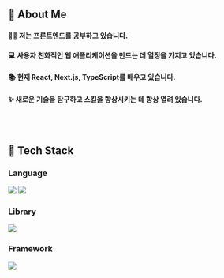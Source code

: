 <div>
  <!--Body-->
  
  ## 👀 About Me
#### 🙋‍♂️ 저는 프론트엔드를 공부하고 있습니다.<br/>
#### 💻 사용자 친화적인 웹 애플리케이션을 만드는 데 열정을 가지고 있습니다.<br/>
#### 📚 현재 React, Next.js, TypeScript를 배우고 있습니다.<br/>
#### ✨ 새로운 기술을 탐구하고 스킬을 향상시키는 데 항상 열려 있습니다.<br/>
  <br/>
  <br/>
  
 ## 🧱 Tech Stack

### Language
<!--JavaScript-->
<img src="https://img.shields.io/badge/JavaScript-F7DF1E?style=flat-square&logo=JavaScript&logoColor=white"/>
<!--TypeScript-->
<img src="https://img.shields.io/badge/TypeScript-3178C6?style=flat-square&logo=TypeScript&logoColor=white"/>
<br/>

### Library
<!--React-->
<img src="https://img.shields.io/badge/React-61DAFB?style=flat-square&logo=React&logoColor=white"/>
<br/>

### Framework
<!--Next.js-->
<img src="https://img.shields.io/badge/Next.js-000000?style=flat-square&logo=Next.js&logoColor=white"/>
<br/>

  <br/>
  <br/>
  
</div>
<!--
**bonseung-dev/bonseung-dev** is a ✨ _special_ ✨ repository because its `README.md` (this file) appears on your GitHub profile.

Here are some ideas to get you started:

- 🔭 I’m currently working on ...
- 🌱 I’m currently learning ...
- 👯 I’m looking to collaborate on ...
- 🤔 I’m looking for help with ...
- 💬 Ask me about ...
- 📫 How to reach me: ...
- 😄 Pronouns: ...
- ⚡ Fun fact: ...
-->
